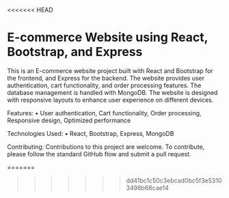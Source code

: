 <<<<<<< HEAD
# E-commerce Website using React, Bootstrap, and Express

This is an E-commerce website project built with React and Bootstrap for the frontend, and Express for the backend. The website provides user authentication, cart functionality, and order processing features. The database management is handled with MongoDB. The website is designed with responsive layouts to enhance user experience on different devices.

Features:
•	User authentication, Cart functionality, Order processing, Responsive design,	Optimized performance

Technologies Used:
•	React, Bootstrap, Express, MongoDB

Contributing:
Contributions to this project are welcome. To contribute, please follow the standard GitHub flow and submit a pull request.

=======
>>>>>>> dd41bc1c50c3ebcad0bc5f3e53103498b68cae14

